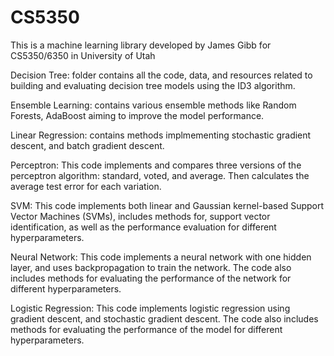 # CS5350

This is a machine learning library developed by James Gibb for CS5350/6350 in University of Utah

Decision Tree: folder contains all the code, data, and resources related to building and evaluating decision tree models using the ID3 algorithm.
  
Ensemble Learning: contains various ensemble methods like Random Forests, AdaBoost aiming to improve the model performance.

Linear Regression: contains methods implmementing stochastic gradient descent, and batch gradient descent. 

Perceptron: This code implements and compares three versions of the perceptron algorithm: standard, voted, and average. Then calculates the average test error for each variation.

SVM: This code implements both linear and Gaussian kernel-based Support Vector Machines (SVMs), includes methods for, support vector identification, as well as the performance evaluation for different hyperparameters.

Neural Network: This code implements a neural network with one hidden layer, and uses backpropagation to train the network. The code also includes methods for evaluating the performance of the network for different hyperparameters.

Logistic Regression: This code implements logistic regression using gradient descent, and stochastic gradient descent. The code also includes methods for evaluating the performance of the model for different hyperparameters.